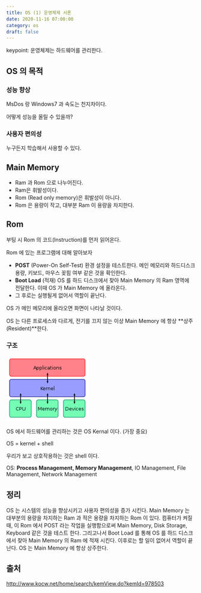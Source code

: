 ```yaml
---
title: OS (1) 운영체제 서론
date: 2020-11-16 07:00:00
category: os
draft: false
---
```


keypoint: 운영체제는 하드웨어를 관리한다.

## OS 의 목적

### 성능 향상

MsDos 랑 Windows7 과 속도는 천지차이다.

어떻게 성능을 올릴 수 있을까?

### 사용자 편의성

누구든지 학습해서 사용할 수 있다.

## Main Memory

- Ram 과 Rom 으로 나누어진다.
- Ram은 휘발성이다.
- Rom (Read only memory)은 휘발성이 아니다.
- Rom 은 용량이 작고, 대부분 Ram 이 용량을 차지한다.

## Rom

부팅 시 Rom 의 코드(Instruction)를 먼저 읽어온다.

Rom 에 있는 프로그램에 대해 알아보자

- **POST** (Power-On Self-Test)
  환경 설정을 테스트한다.
  메인 메모리와 하드디스크 용량, 키보드, 마우스 꽂힘 여부 같은 것을 확인한다.
- **Boot Load** (적재)
  OS 를 하드 디스크에서 찾아 Main Memory 의 Ram 영역에 전달한다.
  이때 OS 가 Main Memory 에 올라온다.
- 그 후로는 실행될게 없어서 역할이 끝난다.

OS 가 메인 메모리에 올라오면 화면이 나타날 것이다.

OS 는 다른 프로세스와 다르게, 전기를 끄지 않는 이상 Main Memory 에 항상 **상주(Resident)**한다.

### 구조

![](./images/2020-11-16-os.png)

OS 에서 하드웨어를 관리하는 것은 OS Kernal 이다. (가장 중요)

OS = kernel + shell

우리가 보고 상호작용하는 것은 shell 이다.

OS: **Process Management, Memory Management**, IO Management, File Management, Network Management

## 정리

OS 는 시스템의 성능을 향상시키고 사용자 편의성을 증가 시킨다. Main Memory 는 대부분의 용량을 차지하는 Ram 과 적은 용량을 차지하는 Rom 이 있다. 컴퓨터가 켜질 때, 이 Rom 에서 POST 라는 작업을 실행함으로써 Main Memory, Disk Storage, Keyboard 같은 것을 테스트 한다. 그리고나서 Boot Load 를 통해 OS 를 하드 디스크에서 찾아 Main Memory 의 Ram 에 적재 시킨다. 이후로는 할 일이 없어서 역할이 끝난다. OS 는 Main Memory 에 항상 상주한다.

## 출처

http://www.kocw.net/home/search/kemView.do?kemId=978503
